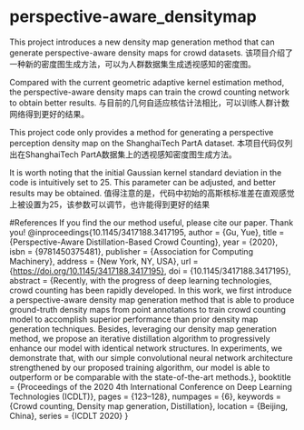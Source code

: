 # perspective-aware_densitymap

This project introduces a new density map generation method that can generate perspective-aware density maps for crowd datasets.
该项目介绍了一种新的密度图生成方法，可以为人群数据集生成透视感知的密度图。

Compared with the current geometric adaptive kernel estimation method, the perspective-aware density maps can train the crowd counting network to obtain better results.
与目前的几何自适应核估计法相比，可以训练人群计数网络得到更好的结果。

This project code only provides a method for generating a perspective perception density map on the ShanghaiTech PartA dataset.
本项目代码仅列出在ShanghaiTech PartA数据集上的透视感知密度图生成方法。

It is worth noting that the initial Gaussian kernel standard deviation in the code is intuitively set to 25. This parameter can be adjusted, and better results may be obtained.
值得注意的是，代码中初始的高斯核标准差在直观感觉上被设置为25，该参数可以调节，也许能得到更好的结果
   
#References
If you find the our method useful, please cite our paper. Thank you!
@inproceedings{10.1145/3417188.3417195,
author = {Gu, Yue},
title = {Perspective-Aware Distillation-Based Crowd Counting},
year = {2020},
isbn = {9781450375481},
publisher = {Association for Computing Machinery},
address = {New York, NY, USA},
url = {https://doi.org/10.1145/3417188.3417195},
doi = {10.1145/3417188.3417195},
abstract = {Recently, with the progress of deep learning technologies, crowd counting has been rapidly developed. In this work, we first introduce a perspective-aware density map generation method that is able to produce ground-truth density maps from point annotations to train crowd counting model to accomplish superior performance than prior density map generation techniques. Besides, leveraging our density map generation method, we propose an iterative distillation algorithm to progressively enhance our model with identical network structures. In experiments, we demonstrate that, with our simple convolutional neural network architecture strengthened by our proposed training algorithm, our model is able to outperform or be comparable with the state-of-the-art methods.},
booktitle = {Proceedings of the 2020 4th International Conference on Deep Learning Technologies (ICDLT)},
pages = {123–128},
numpages = {6},
keywords = {Crowd counting, Density map generation, Distillation},
location = {Beijing, China},
series = {ICDLT 2020}
}
